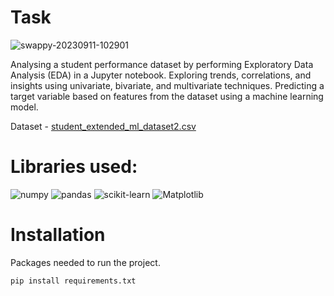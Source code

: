 <!-- ABOUT THE PROJECT -->
# Task

![swappy-20230911-102901](https://github.com/stanleyedward/student_eda_ml/assets/114278820/580ca1cd-f9b8-4c91-9c41-d3f450890f3d)


Analysing a student performance dataset by performing Exploratory
Data Analysis (EDA) in a Jupyter notebook. Exploring trends, correlations, and
insights using univariate, bivariate, and multivariate techniques. Predicting a target
variable based on features from the dataset using a machine learning model.

Dataset - [student_extended_ml_dataset2.csv](https://drive.google.com/file/d/1T9pnZA9DEhcHsxd8itRLv36NsZ53q3t4/view)

# Libraries used:
![numpy](https://img.shields.io/badge/Numpy-777BB4?style=for-the-badge&logo=numpy&logoColor=white) ![pandas](https://img.shields.io/badge/Pandas-2C2D72?style=for-the-badge&logo=pandas&logoColor=white) ![scikit-learn](https://img.shields.io/badge/scikit_learn-F7931E?style=for-the-badge&logo=scikit-learn&logoColor=white) ![Matplotlib](https://img.shields.io/badge/Matplotlib-%23ffffff.svg?style=for-the-badge&logo=Matplotlib&logoColor=black)

# Installation
Packages needed to run the project.
```sh
pip install requirements.txt
```
